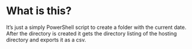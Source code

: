 # What is this?
It’s just a simply PowerShell script to create a folder with the current date. After the directory is created it gets the directory listing of the hosting directory and exports it as a csv.